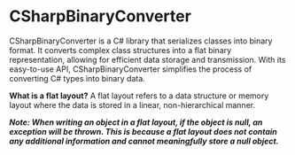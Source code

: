 # CSharpBinaryConverter
CSharpBinaryConverter is a C# library that serializes classes into binary format. It converts complex class structures into a flat binary representation, allowing for efficient data storage and transmission. With its easy-to-use API, CSharpBinaryConverter simplifies the process of converting C# types into binary data.

**What is a flat layout?**
A flat layout refers to a data structure or memory layout where the data is stored in a linear, non-hierarchical manner.

_**Note: When writing an object in a flat layout, if the object is null, an exception will be thrown. This is because a flat layout does not contain any additional information and cannot meaningfully store a null object.**_
